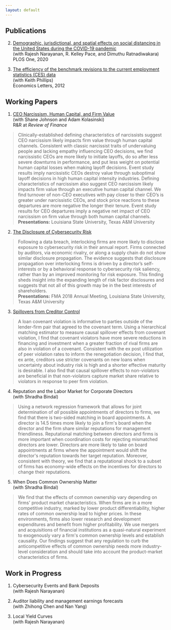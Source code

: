 ```yaml
---
layout: default
---
```


## Publications

2. [Demographic, jurisdictional, and spatial effects on social distancing in the United States during the COVID-19 pandemic](https://journals.plos.org/plosone/article/authors?id=10.1371/journal.pone.0239572)<br/>
	(with Rajesh Narayanan, R. Kelley Pace, and Dimuthu Ratnadiwakara)<br/>
	PLOS One, 2020

1. [The efficiency of the benchmark revisions to the current employment statistics (CES) data](https://www.sciencedirect.com/science/article/abs/pii/S0165176511006410)<br/>
	(with Keith Phillips)<br/>
	Economics Letters, 2012

## Working Papers

1. [CEO Narcissism, Human Capital, and Firm Value](https://papers.ssrn.com/abstract=3209882)<br/>
  (with Shane Johnson and Adam Kolasinski)<br/>
  R&R at *Review of Finance*
> Clinically-established defining characteristics of narcissists suggest CEO narcissism likely impacts firm value through human capital channels. Consistent with classic narcissist traits of undervaluing people and lacking empathy influencing CEO decisions, we find narcissistic CEOs are more likely to initiate layoffs, do so after less severe downturns in performance, and put less weight on potential human capital losses when making layoff decisions. Event study results imply narcissistic CEOs destroy value through suboptimal layoff decisions in high human capital intensity industries. Defining characteristics of narcissism also suggest CEO narcissism likely impacts firm value through an executive human capital channel. We find turnover of non-CEO executives with pay closer to their CEO’s is greater under narcissistic CEOs, and stock price reactions to these departures are more negative the longer their tenure. Event study results for CEO departures imply a negative net impact of CEO narcissism on firm value through both human capital channels.<br/>
<b>Presentations:</b> Louisiana State University, Texas A&M University

2. [The Disclosure of Cybersecurity Risk](https://papers.ssrn.com/sol3/papers.cfm?abstract_id=3077632)<br/>
> Following a data breach, interlocking firms are more likely to disclose exposure to cybersecurity risk in their annual report.  Firms connected by auditors, via economic rivalry, or along a supply chain do not show similar disclosure propagation.  The evidence suggests that disclosure propagation over interlocking firms is driven by a director’s self-interests or by a behavioral response to cybersecurity risk saliency, rather than by an improved monitoring for risk exposure.  This finding sheds insight into the expanding length of risk factor disclosures and suggests that not all of this growth may be in the best interests of shareholders.<br/>
<b>Presentations:</b> FMA 2018 Annual Meeting, Louisiana State University, Texas A&M University

3. [Spillovers from Creditor Control](https://papers.ssrn.com/sol3/papers.cfm?abstract_id=2866505)
> A loan covenant violation is informative to parties outside of the lender-firm pair that agreed to the covenant term.  Using a hierarchical matching estimator to measure causal spillover effects from covenant violation, I find that covenant violators have more severe reductions in financing and investment when a greater fraction of rival firms are also in violation of a covenant.  Consistent with the ex post utilization of peer violation rates to inform the renegotiation decision, I find that, ex ante, creditors use stricter covenants on new loans when uncertainty about industry risk is high and a shorter effective maturity is desirable.  I also find that causal spillover effects to non-violators are beneficial in that non-violators capture market share relative to violators in response to peer firm violation.

4. Reputation and the Labor Market for Corporate Directors<br/>
	(with Shradha Bindal)
> Using a network regression framework that allows for joint determination of *all* possible appointments of directors to firms, we find that there is two-sided matching in board appointments.  A director is 14.5 times more likely to join a firm's board when the director and the firm share similar reputations for management friendliness.  Reputational matching between directors and firms is more important when coordination costs for rejecting mismatched directors are lower.  Directors are more likely to take on board appointments at firms where the appointment would shift the director's reputation towards her target reputation.  Moreover, consistent with theory, we find that a reputational shock to a subset of firms has economy-wide effects on the incentives for directors to change their reputations.

5. When Does Common Ownership Matter<br/>
	(with Shradha Bindal)
> We find that the effects of common ownership vary depending on firms' product market characteristics. When firms are in a more competitive industry, marked by lower product differentiability, higher rates of common ownership lead to higher prices.  In these environments, firms also lower research and development expenditures and benefit from higher profitability. We use mergers and acquisitions of financial institutions as a quasi-natural experiment to exogenously vary a firm's common ownership levels and establish causality. Our findings suggest that any regulation to curb the anticompetitive effects of common ownership needs more industry-level consideration and should take into account the product-market characteristics of firms.



## Work in Progress

1. Cybersecurity Events and Bank Deposits<br/>
	(with Rajesh Narayanan)

2. Auditor liability and management earnings forecasts<br/>
	(with Zhihong Chen and Nan Yang)

3. Local Yield Curves<br/>
	(with Rajesh Narayanan)

